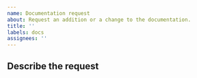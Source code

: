 ```yaml
---
name: Documentation request
about: Request an addition or a change to the documentation.
title: ''
labels: docs
assignees: ''
---
```


<!--
Feel free to ignore this template and post something different! These are just guidelines to help you write a easily understandable feature request.
-->

## Describe the request
<!--
A clear and concise description of what you would like to see documented.
-->

